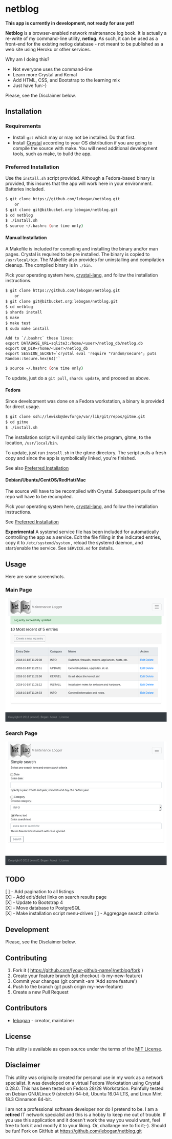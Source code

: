 # netblog

**This app is currently in development, not ready for use yet!**

**Netblog** is a browser-enabled network maintenance log book. It
is actually a re-write of my command-line utility, **netlog**. As such, 
it can be used as a front-end for the existing netlog database - 
not meant to be published as a web site using Heroku or other services.

Why am I doing this?
- Not everyone uses the command-line
- Learn more Crystal and Kemal
- Add HTML, CSS, and Bootstrap to the learning mix
- Just have fun:-)  

Please, see the Disclaimer below.

## Installation

### Requirements
- Install `git` which may or may not be installed. Do that first.
- Install [Crystal](https://crystal-lang.org/docs/installation/)
according to your OS distribution if you are going to compile the source with
make. You will need additional development tools, such as make, to build
the app.

### Preferred Installation <a name="preferred-installation"></a>
Use the `install.sh` script provided. Although a Fedora-based binary is provided,
this insures that the app will work here in your environment. Batteries included.   
```bash
$ git clone https://github.com/lebogan/netblog.git
    or
$ git clone git@bitbucket.org:lebogan/netblog.git
$ cd netblog
$ ./install.sh
$ source ~/.bashrc (one time only)
```

#### Manual Installation
A Makefile is included for compiling and installing the binary and/or man pages.
Crystal is required to be pre installed. The binary is copied to `/usr/local/bin`.
The Makefile also provides for uninstalling and compilation cleanup. The compiled
binary is in `./bin`.

Pick your operating system here, [crystal-lang](https://crystal-lang.org/reference/installation/),
and follow the installation instructions.

```bash
$ git clone https://github.com/lebogan/netblog.git
    or
$ git clone git@bitbucket.org:lebogan/netblog.git
$ cd netblog
$ shards install
$ make
$ make test
$ sudo make install
```

```text
Add to `/.bashrc` these lines:
export DATABASE_URL=sqlite3:/home/<user>/netlog_db/netlog.db
export DB_DIR=/home/<user>/netlog_db
export SESSION_SECRET=`crystal eval 'require "random/secure"; puts Random::Secure.hex(64)'`
```

```bash
$ source ~/.bashrc (one time only)
```
To update, just do a `git pull`, `shards update`, and proceed as above.

#### Fedora
Since development was done on a Fedora workstation, a binary is provided for
direct usage.
```bash
$ git clone ssh://lewisb@devforge/var/lib/git/repos/gitme.git
$ cd gitme
$ ./install.sh
```
The installation script will symbolically link the program, gitme, to the 
location, `/usr/local/bin`.

To update, just run `install.sh` in the gitme directory. The script pulls a
fresh copy and since the app is symbolically linked, you're finished.

See also [Preferred Installation](#preferred-installation)

#### Debian/Ubuntu/CentOS/RedHat/Mac
The source will have to be recompiled with Crystal. Subsequent pulls of the repo
will have to be recompiled.

Pick your operating system here, [crystal-lang](https://crystal-lang.org/reference/installation/),
and follow the installation instructions.

See [Preferred Installation](#preferred-installation)

**Experimental**
A systemd service file has been included for automatically controlling the app as a 
service. Edit the file filling in the indicated entries, copy it to `/etc/systemd/system`
, reload the systemd daemon, and start/enable the service. See `SERVICE.md` for details.


## Usage
Here are some screenshots.

### Main Page
![figure 1](./public/images/NetBLog.png)

### Search Page
![figure 2](./public/images/Search.png)

## TODO
[ ] - Add pagination to all listings  
[X] - Add edit/delet links on search results page  
[X] - Update to Bootstrap 4  
[X] - Move database to PostgreSQL  
[X] - Make installation script menu-driven
[ ] - Aggregage search criteria

## Development
Please, see the Disclaimer below.

## Contributing
1. Fork it ( https://github.com/[your-github-name]/netblog/fork )
2. Create your feature branch (git checkout -b my-new-feature)
3. Commit your changes (git commit -am 'Add some feature')
4. Push to the branch (git push origin my-new-feature)
5. Create a new Pull Request

## Contributors
- [lebogan](https://github.com/lebogan/netblog.git) - creator, maintainer

## License
This utility is available as open source under the terms of the
[MIT License](http://opensource.org/licenses/MIT).

## Disclaimer
This utility was originally created for personal use in my work as a network
specialist. It was developed on a virtual Fedora Workstation using Crystal 0.28.0.
This has been tested on Fedora 28/28 Workstation. Painfully tested on 
Debian GNU/Linux 9 (stretch) 64-bit, Ubuntu 16.04 LTS, and Linux Mint 18.3 
Cinnamon 64-bit.

I am not a professional software developer nor do I pretend to be. I am a **retired** IT 
network specialist and this is a hobby to keep me out of trouble. If you 
use this application and it doesn't work the way you would want, feel free to 
fork it and modify it to your liking. Or, challange me to fix it;-).
Should be fun! Fork on GitHub at https://github.com/lebogan/netblog.git
